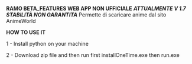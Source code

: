 **RAMO BETA_FEATURES WEB APP NON UFFICIALE** ***ATTUALMENTE V 1.7***
***STABILITÀ NON GARANTITA***
Permette di scaricare anime dal sito AnimeWorld


**HOW TO USE IT**

1 - Install python on your machine

2 - Download zip file and then run first installOneTime.exe then run.exe
